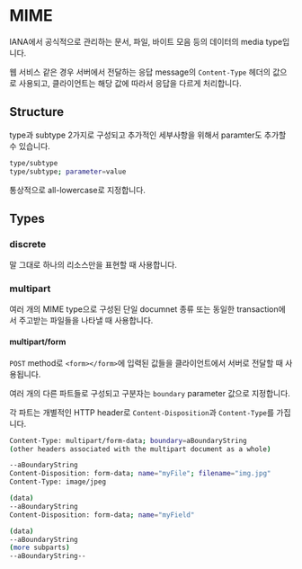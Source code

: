 # MIME

IANA에서 공식적으로 관리하는 문서, 파일, 바이트 모음 등의 데이터의 media type입니다.

웹 서비스 같은 경우 서버에서 전달하는 응답 message의 `Content-Type` 헤더의 값으로 사용되고, 클라이언트는 해당 값에 따라서 응답을 다르게 처리합니다.

## Structure

type과 subtype 2가지로 구성되고 추가적인 세부사항을 위해서 paramter도 추가할 수 있습니다.

```bash
type/subtype
type/subtype; parameter=value
```

통상적으로 all-lowercase로 지정합니다.

## Types

### discrete

말 그대로 하나의 리소스만을 표현할 때 사용합니다.

### multipart

여러 개의 MIME type으로 구성된 단일 documnet 종류 또는 동일한 transaction에서 주고받는 파일들을 나타낼 때 사용합니다.

#### multipart/form

`POST` method로 `<form></form>`에 입력된 값들을 클라이언트에서 서버로 전달할 때 사용됩니다.

여러 개의 다른 파트들로 구성되고 구분자는 `boundary` parameter 값으로 지정합니다.

각 파트는 개별적인 HTTP header로 `Content-Disposition`과 `Content-Type`를 가집니다.

```bash
Content-Type: multipart/form-data; boundary=aBoundaryString
(other headers associated with the multipart document as a whole)

--aBoundaryString
Content-Disposition: form-data; name="myFile"; filename="img.jpg"
Content-Type: image/jpeg

(data)
--aBoundaryString
Content-Disposition: form-data; name="myField"

(data)
--aBoundaryString
(more subparts)
--aBoundaryString--
```

